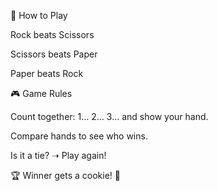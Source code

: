 📖 How to Play

Rock beats Scissors

Scissors beats Paper

Paper beats Rock

🎮 Game Rules

Count together: 1… 2… 3… and show your hand.

Compare hands to see who wins.

Is it a tie? ➝ Play again!

🏆 Winner gets a cookie! 🍪
